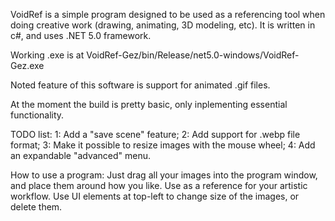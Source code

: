 VoidRef is a simple program designed to be used as a referencing tool when doing creative work (drawing, animating, 3D modeling, etc).
It is written in c#, and uses .NET 5.0 framework.

Working .exe is at VoidRef-Gez/bin/Release/net5.0-windows/VoidRef-Gez.exe


Noted feature of this software is support for animated .gif files.

At the moment the build is pretty basic, only inplementing essential functionality.

TODO list:
1: Add a "save scene" feature;
2: Add support for .webp file format;
3: Make it possible to resize images with the mouse wheel;
4: Add an expandable "advanced" menu.

How to use a program:
Just drag all your images into the program window, and place them around how you like. Use as a reference for your artistic workflow.
Use UI elements at top-left to change size of the images, or delete them.